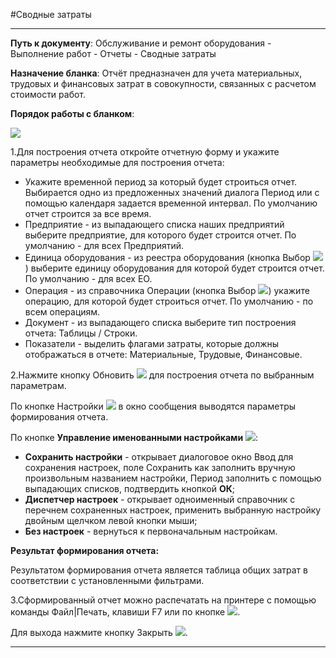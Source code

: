 ﻿#Сводные затраты

----------

**Путь к документу**:  Обслуживание и ремонт оборудования - Выполнение работ - Отчеты - Сводные затраты

**Назначение бланка**: Отчёт предназначен для учета материальных, трудовых и финансовых затрат в совокупности, связанных с расчетом стоимости работ.

**Порядок работы с бланком**:

![](topic:.EquipmentRegistry.AddFiles.Screenshot_12164.jpg)

1.Для построения отчета откройте отчетную форму и укажите параметры необходимые для построения отчета:

- Укажите временной период за который будет строиться отчет. Выбирается одно из предложенных значений диалога Период или с помощью календаря задается временной интервал.  По умолчанию отчет строится за все время. 
- Предприятие - из выпадающего списка наших предприятий выберите предприятие, для которого будет строится отчет. По умолчанию - для всех  Предприятий.
- Единица оборудования - из реестра оборудования (кнопка Выбор ![](topic:EquipmentRegistry.EquipmentRegistry.AddFiles.Btn_select.png)) выберите единицу оборудования для которой будет строится отчет. По умолчанию - для всех  ЕО.
- Операция - из справочника Операции (кнопка Выбор ![](topic:EquipmentRegistry.EquipmentRegistry.AddFiles.Btn_select.png)) укажите операцию, для которой будет строиться отчет. По умолчанию - по всем операциям.
- Документ - из выпадающего списка выберите тип построения отчета: Таблицы / Строки.
- Показатели - выделить флагами затраты, которые должны отображаться в отчете: Материальные, Трудовые, Финансовые.

2.Нажмите кнопку Обновить  ![](topic:EquipmentRegistry.EquipmentRegistry.AddFiles.Btn_Refresh.png) для построения отчета по выбранным параметрам.

По кнопке Настройки  ![](topic:EquipmentRegistry.EquipmentRegistry.AddFiles.Btn_settings.png) в окно сообщения выводятся параметры формирования отчета.

По кнопке **Управление именованными настройками** ![](topic:EquipmentRegistry.EquipmentRegistry.AddFiles.Btn_Settings_menager.png):
- **Сохранить настройки** -  открывает диалоговое окно Ввод для сохранения настроек, поле Сохранить как заполнить вручную произвольным названием настройки, Период заполнить с помощью выпадающих списков, подтвердить кнопкой **ОК**;
- **Диспетчер настроек** - открывает одноименный справочник с перечнем сохраненных настроек, применить  выбранную настройку двойным щелчком левой кнопки мыши;
- **Без настроек** - вернуться к первоначальным настройкам.


**Результат формирования отчета:**

Результатом  формирования  отчета является  таблица общих затрат в соответствии с установленными фильтрами. 

3.Сформированный отчет можно распечатать на принтере с помощью команды Файл|Печать, клавиши F7 или по кнопке ![](topic:EquipmentRegistry.EquipmentRegistry.AddFiles.Btn_OK.png).

Для выхода нажмите кнопку Закрыть  ![](topic:EquipmentRegistry.EquipmentRegistry.AddFiles.BtnCloseCancel.png).


----------